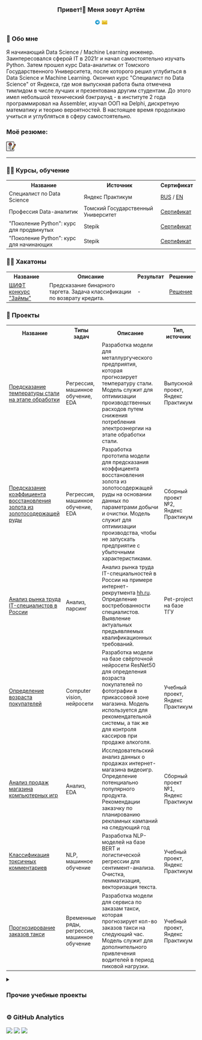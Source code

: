 <h3 align="center">Привет!👋 Меня зовут Артём</h3>

<div id="badges" align="center">
<a href="https://t.me/voronin_artem" target="_blank"><img width="3%" src="media/logo/Telegram.svg" alt="Telegram"/></a>
<a href="mailto:Darel58@yandex.ru" target="_blank">
    <img width="3%" src="media/logo/Yandex_Mail_icon.png" alt="Yandex Mail"/>
</a>
</div>

### 🤵 Обо мне

Я начинающий Data Science / Machine Learning инженер. Заинтересовался сферой IT в 2021г и начал самостоятельно изучать Python. Затем прошел курс Data-аналитик от Томского Государственного Университета, после которого решил углубиться в Data Science и Machine Learning. Окончил курс "Специалист по Data Science" от Яндекса, где моя выпускная работа была отмечена тимлидом в числе лучших и презентована другим студентам. До этого имел небольшой технический бэкграунд - в институте 2 года программировал на Assembler, изучал ООП на Delphi, дискретную математику и теорию вероятностей. В настоящее время продолжаю учиться и углубляться в сферу самостоятельно.

### Моё резюме:
<a href="https://drive.google.com/file/d/1ocUdzfRz-AIJXgJXff7kbUMS05duf1O6/view?usp=drive_link" target="_blank">
   <img width="5%" src="media/logo/cv.png" alt="CV"/>
</a>

---
### 👨‍🎓 Курсы, обучение
<table>
<tr>
  <th>Название</th>
  <th>Источник</th>
  <th>Сертификат</th>
</tr> 
<tr>
 <td>Специалист по Data Science</td>
 <td>Яндекс Практикум</td>
 <td><a href = "https://github.com/ArtemV0ronin/ArtemV0ronin/blob/main/certificates/Воронин%20Артем%20Александрович_20232ЦПДС00732.pdf">RUS</a> / <a href = "https://github.com/ArtemV0ronin/ArtemV0ronin/blob/main/certificates/Voronin%20Artem_20232ЦПДС00732.pdf">EN</a> </td>
</tr> 
 <tr>
  <td>Профессия Data-аналитик</td>
  <td>Томский Государственный Университет</td>
  <td><a href = "https://github.com/ArtemV0ronin/ArtemV0ronin/blob/main/certificates/Воронин_Удостоверение.pdf">Сертификат</a></td>
</tr> 
<tr>
 <td>"Поколение Python": курс для продвинутых</td>
 <td>Stepik</td>
 <td><a href = "https://github.com/ArtemV0ronin/ArtemV0ronin/blob/main/certificates/voronin-stepik-certificate-68343-3fd3043.pdf">Сертификат</a></td>
</tr> 
<tr>
 <td>"Поколение Python": курс для начинающих</td>
 <td>Stepik</td>
 <td><a href = "https://github.com/ArtemV0ronin/ArtemV0ronin/blob/main/certificates/voronin-stepik-certificate-58852-6de1bdb.pdf">Сертификат</a></td>
</tr> 
</table>


### 👩‍💻 Хакатоны
<table>
<tr>
  <th>Название</th>
  <th>Описание</th>
  <th>Результат</th>
  <th>Решение</th>
</tr> 
<tr>
 <td><a href = "https://codalab.lisn.upsaclay.fr/competitions/14956?secret_key=c65d1fe0-44af-4e76-b920-03b8d5be58f3">ШИФТ конкурс "Займы"</a></td>
 <td>Предсказание бинарного таргета. Задача классификации по возврату кредита.</td>
 <td> - </td>
 <td><a href = "https://github.com/ArtemV0ronin/shift_loans">Решение</a></td>
</tr> 
</table>


### 💼 Проекты
<table>
<tr>
  <th>Название</th>
  <th>Типы задач</th>
  <th>Описание</th>
  <th>Тип, источник</th>
</tr> 
<tr>
 <td><a href = "https://github.com/ArtemV0ronin/steel_temperature_prediction">Предсказание температуры стали на этапе обработки</a></td>
 <td>Регрессия, машинное обучение, EDA</td>
 <td>Разработка модели для металлургуческого предприятия, которая прогнозирует температуру стали. Модель служит для оптимизации производственных расходов путем снижения потребления электроэнергии на этапе обработки стали.</td>
 <td>Выпускной проект, Яндекс Практикум</td>
</tr>
<tr>
 <td><a href="https://github.com/ArtemV0ronin/gold_recovery_prediction">Предсказание коэффициента восстановления золота из золотосодержащей руды</a></td>
 <td>Регрессия, машинное обучение, EDA</td>
 <td>Разработка прототипа модели для предсказания коэффициента восстановления золота из золотосодержащей руды на основании данных по параметрами добычи и очистки. Модель служит для оптимизации производства, чтобы не запускать предприятие с убыточными характеристиками.</td>
 <td>Сборный проект №2, Яндекс Практикум</td>
</tr>
<tr>
  <td><a href = "https://github.com/ArtemV0ronin/analysis_of_the_IT_vacancies_market">Анализ рынка труда IT-специалистов в России</a></td>
 <td>Анализ, парсинг</td>
  <td>Анализ рынка труда IT-специальностей в России на примере интернет-рекрутмента <a href = "https://hh.ru">hh.ru</a>. Определение востребованности специалистов. Выявление актуальных предъявляемых квалификационных требований. </td>
  <td>Pet-project на базе ТГУ</td>
</tr>
<tr>
 <td><a href = "https://github.com/ArtemV0ronin/buyers_age_determining">Определение возраста покупателей</a></td>
 <td>Сomputer vision, нейросети</td>
 <td>Разработка модели на базе свёрточной нейросети ResNet50 для определения возраста покупателей по фотографии в прикассовой зоне магазина. Модель используется для рекомендательной системы, а так же для контроля кассиров при продаже алкоголя.</td>
 <td>Учебный проект, Яндекс Практикум</td>
</tr>
<tr>
 <td><a href = "https://github.com/ArtemV0ronin/videogames_market_research">Анализ продаж магазина компьютерных игр</a></td>
 <td>Анализ, EDA</td>
 <td>Исследовательский анализ данных о продажах интернет-магазина видеоигр. Определение потенциально популярного продукта. Рекомендации заказчку по планированию рекламных кампаний на следующий год</td>
 <td>Сборный проект №1, Яндекс Практикум</td>
</tr>
<tr>
 <td><a href = "https://github.com/ArtemV0ronin/toxic_comments_classification">Классификация токсичных комментариев</a></td>
 <td>NLP, машинное обучение</td>
 <td>Разработка NLP-моделей на базе BERT и логистической регрессии для сентимент-анализа. Очистка, лемматизация, векторизация текста.</td>
 <td>Учебный проект, Яндекс Практикум</td>
</tr>
<tr>
 <td><a href = "https://github.com/ArtemV0ronin/taxi_order_forecast">Прогнозирование заказов такси</a></td>
 <td>Временные ряды, регрессия, машинное обучение</td>
 <td>Разработка модели для сервиса по заказам такси, которая прогнозирует кол-во заказов такси на следующий час. Модель служит для дополнительного привлечения водителей в период пиковой нагрузки.</td>
 <td>Учебный проект, Яндекс Практикум</td>
</tr>
</table>
         
<details close>
  <summary><h3>Прочие учебные проекты</h3></summary>
<table>
<tr>
  <th>Название</th>
  <th>Источник</th>
  <th>Сертификат</th>
</tr> 
<tr>
 <td>Исследование объявлений о продаже квартир</td>
 <td>Анализ, EDA</td>
 <td>В нашем распоряжении данные сервиса Яндекс.Недвижимость — архив объявлений о продаже квартир в Санкт-Петербурге и соседних населённых пунктов за несколько лет. Нужно определить рыночную стоимость объектов недвижимости. Задача — установить параметры. Это позволит построить автоматизированную систему: она отследит аномалии и мошенническую деятельность. По каждой квартире на продажу доступны два вида данных. Первые вписаны пользователем, вторые — получены автоматически на основе картографических данных. Например, расстояние до центра, аэропорта, ближайшего парка и водоёма.</td>
 <td>Учебный проект, Яндекс Практикум</td>
</tr>
<tr>
 <td>Определение стоимости автомобилей</td>
 <td>Регрессия, машинное обучение, EDA</td>
 <td>Сервис по продаже автомобилей с пробегом «Не бит, не крашен» разрабатывает приложение, чтобы привлечь новых клиентов. В нём можно будет узнать рыночную стоимость своего автомобиля. В нашем распоряжении данные о технических характеристиках, комплектации и ценах других автомобилей. Цель проекта: Построить модель, которая умеет определять стоимость автомобиля. Критерии, которые важны заказчику:, качество предсказания, время обучения модели, скорость предсказания модели.</td>
 <td>Учебный проект, Яндекс Практикум</td>
</tr>
<tr>
 <td>Отток клиентов</td>
 <td>Классификация, машинное обучение, EDA</td>
 <td>Из «Бета-Банка» стали уходить клиенты. Каждый месяц. Немного, но заметно. Банковские маркетологи посчитали: сохранять текущих клиентов дешевле, чем привлекать новых. В нашем распоряжении исторические данные о поведении клиентов и расторжении договоров с банком.</td>
 <td>Учебный проект, Яндекс Практикум</td>
</tr>
<tr>
 <td>Выбор локации для скважины</td>
 <td>Регрессия, машинное обучение, EDA</td>
 <td>Главный объект проекта - добывающая компания "ГлавРосГосНефть". Нам предоставлены пробы нефти в трёх регионах: в каждом 10 000 месторождений, где измерили качество нефти и объём её запасов. Задача проекта - определить регион для бурения новой скважины, где добыча принесет наибольшую прибыль.</td>
 <td>Учебный проект, Яндекс Практикум</td>
</tr>
<tr>
 <td>Рекомендация тарифов</td>
 <td>Классификация, машинное обучение</td>
 <td>В нашем распоряжении данные о поведении клиентов, которые уже перешли на эти тарифы (из проекта курса «Статистический анализ данных»). Нужно построить модель для задачи классификации, которая выберет подходящий тариф. 
Задача - построить модель с максимально большим значением accuracy.</td>
 <td>Учебный проект, Яндекс Практикум</td>
</tr>
<tr>
 <td>Исследование надежности заемщиков</td>
 <td>Анализ, EDA</td>
 <td>Определить влияет ли семейное положение и количество детей клиента на факт погашения кредита в срок</td>
 <td>Учебный проект, Яндекс Практикум</td>
</tr>
<tr>
 <td>Защита персональных данных клиентов</td>
 <td>Линейная алгебра, матричное умножение, линейная регрессия</td>
 <td>Нужно защитить данные клиентов страховой компании «Хоть потоп». Разработать  метод преобразования данных, чтобы по ним было сложно восстановить персональную информацию. Нужно защитить данные, чтобы при преобразовании качество моделей машинного обучения не ухудшилось.</td>
 <td>Учебный проект, Яндекс Практикум</td>
</tr>
<tr>
 <td>Анализ тарифов</td>
 <td>Классификация, машинное обучение, анализ</td>
 <td>Компания «Мегалайн» — федеральный оператор сотовой связи. Клиентам предлагают два тарифных плана: «Смарт» и «Ультра». Чтобы скорректировать рекламный бюджет, коммерческий департамент хочет понять, какой тариф приносит больше денег. Необходимо сделать предварительный анализ тарифов на небольшой выборке клиентов. В нашем распоряжении данные 500 пользователей «Мегалайна»: кто они, откуда, каким тарифом пользуются, сколько звонков и сообщений каждый отправил за 2018-й год. Нужно проанализировать поведение клиентов и сделать вывод — какой тариф лучше.</td>
 <td>Учебный проект, Яндекс Практикум</td>
</tr>
<tr>
 <td>Музыка больших городов</td>
 <td>Анализ, EDA</td>
 <td>Сравнение Москвы и Петербурга окружено мифами:
Москва — мегаполис, подчинённый жёсткому ритму рабочей недели;
Петербург — город своеобразной культуры, непохожий на Москву.
Некоторые мифы отражают действительность. Другие — пустые стереотипы. Бизнес должен отличать первые от вторых, чтобы принимать рациональные решения. На реальных данных Яндекс Музыки проверить гипотезы и сравнить поведение пользователей двух столиц.</td>
 <td>Учебный проект, Яндекс Практикум</td>
</tr>
    
</table>
</details>


### ⚙&nbsp;GitHub Analytics
![](http://github-profile-summary-cards.vercel.app/api/cards/stats?username=ArtemV0ronin&theme=algolia)
![](http://github-profile-summary-cards.vercel.app/api/cards/repos-per-language?username=ArtemV0ronin&theme=algolia)
![](https://github-profile-summary-cards.vercel.app/api/cards/profile-details?username=ArtemV0ronin&theme=algolia)
